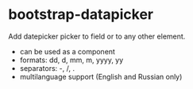 bootstrap-datapicker
====================

Add datepicker picker to field or to any other element.
* can be used as a component
* formats: dd, d, mm, m, yyyy, yy
* separators: -, /, .
* multilanguage support (English and Russian only)